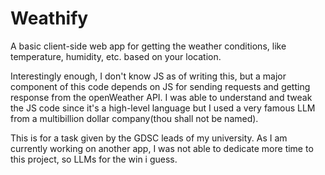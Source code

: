 # Weathify
A basic client-side web app for getting the weather conditions, like temperature, humidity, etc. based on your location. 

Interestingly enough, I don't know JS as of writing this, but a major component of this code depends on JS for sending requests and getting response from the openWeather API. I was able to understand and tweak the JS code since it's a high-level language but I used a very famous LLM from a multibillion dollar company(thou shall not be named). 

This is for a task given by the GDSC leads of my university. As I am currently working on another app, I was not able to dedicate more time to this project, so LLMs for the win i guess. 

